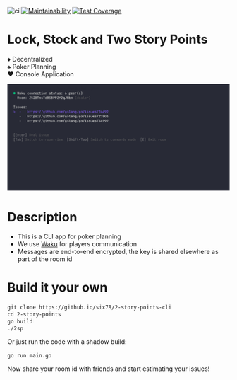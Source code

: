 ![ci](https://github.com/six78/2-story-points-cli/actions/workflows/ci.yml/badge.svg) [![Maintainability](https://api.codeclimate.com/v1/badges/7159536b897586bb0137/maintainability)](https://codeclimate.com/github/six78/2-story-points-cli/maintainability) [![Test Coverage](https://api.codeclimate.com/v1/badges/7159536b897586bb0137/test_coverage)](https://codeclimate.com/github/six78/2-story-points-cli/test_coverage)

# Lock, Stock and Two Story Points

♦️️ Decentralized \
♠️ Poker Planning \
♥️ Console Application

<p align="center">
  <img width="800" src="docs/demo.gif">
</p>

[//]: # (Fancy a web version? -> https://six78.github.io/2-story-points )

# Description

- This is a CLI app for poker planning
- We use [Waku](https://waku.org) for players communication
- Messages are end-to-end encrypted, the key is shared elsewhere as part of the room id

[//]: # (# Get it)

# Build it your own
 ```shell
 git clone https://github.io/six78/2-story-points-cli
 cd 2-story-points
 go build
 ./2sp
 ```
 
Or just run the code with a shadow build:

```shell
go run main.go
```

Now share your room id with friends and start estimating your issues!